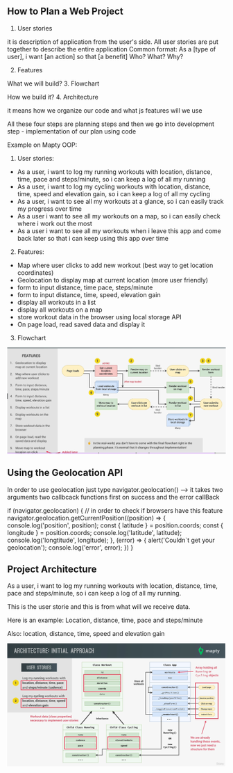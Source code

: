 ## How to Plan a Web Project

1. User stories

it is description of application from the user's side. All user stories are put together to describe the entire application
Common format: As a [type of user], i want [an action] so that [a benefit]
                      Who?                  What?                  Why?

2. Features

What we will build?
3. Flowchart


How we build it?
4. Architecture

it means how we organize our code and what js features will we use

All these four steps are planning steps and then we go into development step - implementation of our plan using code

Example on Mapty OOP:

1. User stories:

- As a user, i want to log my running workouts with location, distance, time, pace and steps/minute, so i can keep a log of all my running
- As a user, i want to log my cycling workouts with location, distance, time, speed and elevation gain, so i can keep a log of all my cycling
- As a user, i want to see all my workouts at a glance, so i can easily track my progress over time
- As a user i want to see all my workouts on a map, so i can easily check where i work out the most 
- As a user i want to see all my workouts when i leave this app and come back later so that i can keep using this app over time 

2. Features: 

- Map where user clicks to add new workout (best way to get location coordinates)
- Geolocation to display map at current location (more user friendly)
- form to input distance, time pace, steps/minute 
- form to input distance, time, speed, elevation gain
- display all workouts in a list
- display all workouts on a map
- store workout data in the browser using local storage API
- On page load, read saved data and display it 

3. Flowchart

<img src="./img/plan_web_project.png">

## Using the Geolocation API

In order to use geolocation just type navigator.geolocation() --> it takes two arguments two callbcack functions first on success and the error callBack

if (navigator.geolocation) { // in order to check if browsers have this feature
  navigator.geolocation.getCurrentPosition((position) => {
    console.log('position', position);
    const { latitude } = position.coords;
    const { longitude } = position.coords;
    console.log('latitude', latitude);
    console.log('longtitude', longitude);
  }, (error) => {
    alert('Couldn`t get your geolocation');
    console.log('error', error);
  })
}

## Project Architecture

As a user, i want to log my running workouts with location, distance, time, pace and steps/minute, so i can keep a log of all my running. 

This is the user storie and this is from what will we receive data.

Here is an example:
Location, distance, time, pace and steps/minute

Also:
location, distance, time, speed and elevation gain

<img src="./img/project_architecture.png">